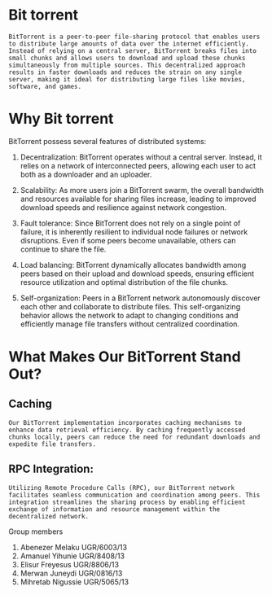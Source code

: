 # Bit torrent

    BitTorrent is a peer-to-peer file-sharing protocol that enables users to distribute large amounts of data over the internet efficiently. Instead of relying on a central server, BitTorrent breaks files into small chunks and allows users to download and upload these chunks simultaneously from multiple sources. This decentralized approach results in faster downloads and reduces the strain on any single server, making it ideal for distributing large files like movies, software, and games.

# Why Bit torrent

BitTorrent possess several features of distributed systems:

1. Decentralization: BitTorrent operates without a central server. Instead, it relies on a network of interconnected peers, allowing each user to act both as a downloader and an uploader.

2. Scalability: As more users join a BitTorrent swarm, the overall bandwidth and resources available for sharing files increase, leading to improved download speeds and resilience against network congestion.

3. Fault tolerance: Since BitTorrent does not rely on a single point of failure, it is inherently resilient to individual node failures or network disruptions. Even if some peers become unavailable, others can continue to share the file.

4. Load balancing: BitTorrent dynamically allocates bandwidth among peers based on their upload and download speeds, ensuring efficient resource utilization and optimal distribution of the file chunks.

5. Self-organization: Peers in a BitTorrent network autonomously discover each other and collaborate to distribute files. This self-organizing behavior allows the network to adapt to changing conditions and efficiently manage file transfers without centralized coordination.

# What Makes Our BitTorrent Stand Out?

## Caching
    Our BitTorrent implementation incorporates caching mechanisms to enhance data retrieval efficiency. By caching frequently accessed chunks locally, peers can reduce the need for redundant downloads and expedite file transfers.

## RPC Integration: 
    Utilizing Remote Procedure Calls (RPC), our BitTorrent network facilitates seamless communication and coordination among peers. This integration streamlines the sharing process by enabling efficient exchange of information and resource management within the decentralized network.


Group members

1. Abenezer Melaku UGR/6003/13
2. Amanuel Yihunie UGR/8408/13
3. Elisur Freyesus UGR/8806/13
4. Merwan Juneydi UGR/0816/13
5. Mihretab Nigussie UGR/5065/13